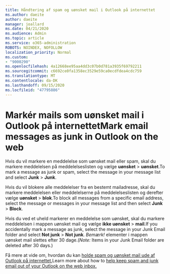 ```yaml
---
title: Håndtering af spam og uønsket mail i Outlook på internettet
ms.author: daeite
author: daeite
manager: joallard
ms.date: 04/21/2020
ms.audience: Admin
ms.topic: article
ms.service: o365-administration
ROBOTS: NOINDEX, NOFOLLOW
localization_priority: Normal
ms.custom:
- "9000290"
ms.openlocfilehash: 4a12668ee95aa4dd3c07b0d781a3935f69792211
ms.sourcegitcommit: c6692ce0fa1358ec3529e59ca0ecdfdea4cdc759
ms.translationtype: MT
ms.contentlocale: da-DK
ms.lasthandoff: 09/15/2020
ms.locfileid: "47795886"
---
```

# <a name="mark-email-messages-as-junk-in-outlook-on-the-web"></a><span data-ttu-id="657ff-102">Markér mails som uønsket mail i Outlook på internettet</span><span class="sxs-lookup"><span data-stu-id="657ff-102">Mark email messages as junk in Outlook on the web</span></span>

<span data-ttu-id="657ff-103">Hvis du vil markere en meddelelse som uønsket mail eller spam, skal du markere meddelelsen på meddelelseslisten og vælge **uønsket**  >  **uønsket**.</span><span class="sxs-lookup"><span data-stu-id="657ff-103">To mark a message as junk or spam, select the message in your message list and select **Junk** > **Junk**.</span></span>

<span data-ttu-id="657ff-104">Hvis du vil blokere alle meddelelser fra en bestemt mailadresse, skal du markere meddelelsen eller meddelelserne på meddelelseslisten og derefter vælge **uønsket**  >  **blok**.</span><span class="sxs-lookup"><span data-stu-id="657ff-104">To block all messages from a specific email address, select the message or messages in your message list and then select **Junk** > **Block**.</span></span>

<span data-ttu-id="657ff-105">Hvis du ved et uheld markerer en meddelelse som uønsket, skal du markere meddelelsen i mappen uønsket mail og vælge **ikke uønsket**  >  **mail**.</span><span class="sxs-lookup"><span data-stu-id="657ff-105">If you accidentally mark a message as junk, select the message in your Junk Email folder and select **Not junk** > **Not junk**.</span></span> <span data-ttu-id="657ff-106">*Bemærk!* elementer i mappen uønsket mail slettes efter 30 dage.</span><span class="sxs-lookup"><span data-stu-id="657ff-106">(*Note:* Items in your Junk Email folder are deleted after 30 days.)</span></span>

<span data-ttu-id="657ff-107">Få mere at vide om, hvordan du kan [holde spam og uønsket mail ude af Outlook på internettet.](https://support.office.com/article/db786e79-54e2-40cc-904f-d89d57b7f41d)</span><span class="sxs-lookup"><span data-stu-id="657ff-107">Learn more about how to [help keep spam and junk email out of your Outlook on the web inbox.](https://support.office.com/article/db786e79-54e2-40cc-904f-d89d57b7f41d)</span></span>